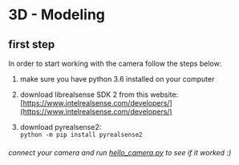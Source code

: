 # 3D - Modeling

## first step
In order to start working with the camera follow the steps below:  
  
1. make sure you have python 3.6 installed on your computer  

2. download librealsense SDK 2 from this website: [https://www.intelrealsense.com/developers/](https://www.intelrealsense.com/developers/)  

3. download pyrealsense2:  
    `python -m pip install pyrealsense2`

###### connect your camera and run [hello_camera.py](./hello_camera.py) to see if it worked :)  
